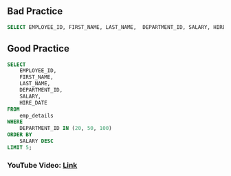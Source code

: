 
## Bad Practice
```sql
SELECT EMPLOYEE_ID, FIRST_NAME, LAST_NAME,  DEPARTMENT_ID, SALARY, HIRE_DATE FROM emp_details WHERE  DEPARTMENT_ID IN (20, 50, 100) ORDER BY  SALARY DESC LIMIT 5;
```

## Good Practice
```sql
SELECT 
    EMPLOYEE_ID,
    FIRST_NAME,
    LAST_NAME,
    DEPARTMENT_ID,
    SALARY,
    HIRE_DATE
FROM 
    emp_details
WHERE 
    DEPARTMENT_ID IN (20, 50, 100)
ORDER BY 
    SALARY DESC
LIMIT 5;
```

### YouTube Video: [Link](https://www.youtube.com/watch?v=ezc2M_KoalA&list=PL53IeEJJLQl3xIzMPqA7lApebsB-UqtNB&index=23)
